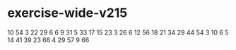 # exercise-wide-v215
10
54
3
22
29
6
6
9
31
5
33
17
15
23
3
26
6
12
56
18
21
34
29
44
54
3
10
6
5
14
41
39
23
66
4
29
57
9
66

